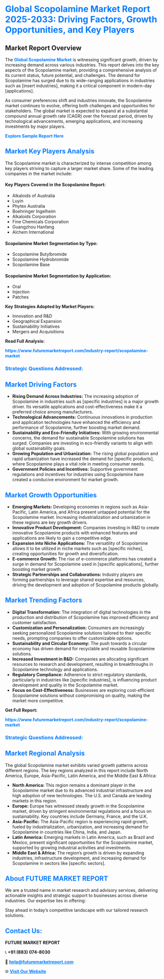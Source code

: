 <h1 style="color: #007BFF;">Global Scopolamine Market Report 2025-2033: Driving Factors, Growth Opportunities, and Key Players</h1>

<section id="overview">
<h2>Market Report Overview</h2>
<p>The <a href="https://www.futuremarketreport.com/industry-report/scopolamine-market" style="color: #007BFF; text-decoration: none;"><strong>Global Scopolamine Market</strong></a> is witnessing significant growth, driven by increasing demand across various industries. This report delves into the key aspects of the Scopolamine market, providing a comprehensive analysis of its current status, future potential, and challenges. The demand for Scopolamine has surged due to its wide-ranging applications in industries such as [insert industries], making it a critical component in modern-day [applications].</p>
<p>As consumer preferences shift and industries innovate, the Scopolamine market continues to evolve, offering both challenges and opportunities for stakeholders. The global market is expected to expand at a substantial compound annual growth rate (CAGR) over the forecast period, driven by technological advancements, emerging applications, and increasing investments by major players.</p>
</section>

<section id="overview">
<p><a href="https://www.futuremarketreport.com/request-sample/reportId=80474" style="color: #007BFF; text-decoration: none;"><strong>Explore Sample Report Here</strong></a></p>
</section>

<section id="key-players">
<h2 style="color: #007BFF;">Market Key Players Analysis</h2>
<p>The Scopolamine market is characterized by intense competition among key players striving to capture a larger market share. Some of the leading companies in the market include:</p>
<h4>Key Players Covered in the Scopolamine Report:</h4>
<ul><li>Alkaloids of Australia</li><li>Luyin</li><li>Phytex Australia</li><li>Boehringer Ingelheim</li><li>Alkaloids Corporation</li><li>Fine Chemicals Corporation</li><li>Guangzhou Hanfang</li><li>Alchem International</li></ul>
<h4>Scopolamine Market Segmentation by Type:</h4>
<ul><li>Scopolamine Butylbromide</li><li>Scopolamine Hydrobromide</li><li>Scopolamine Base</li></ul>

<h4>Scopolamine Market Segmentation by Application:</h4>
<ul><li>Oral</li><li>Injection</li><li>Patches</li></ul>
<p><strong>Key Strategies Adopted by Market Players:</strong></p>
<ul>
<li>Innovation and R&D</li>
<li>Geographical Expansion</li>
<li>Sustainability Initiatives</li>
<li>Mergers and Acquisitions</li>
</ul>
</section>

<section>
<p><strong>Read Full Analysis: </strong></p><a href="https://www.futuremarketreport.com/industry-report/scopolamine-market" style="color: #007BFF; text-decoration: none;"><strong>https://www.futuremarketreport.com/industry-report/scopolamine-market</strong></a>
<h3 style="color: #007BFF;">Strategic Questions Addressed:</h3>
</section>

<section id="driving-factors">
<h2 style="color: #007BFF;">Market Driving Factors</h2>
<ul>
<li><strong>Rising Demand Across Industries:</strong> The increasing adoption of Scopolamine in industries such as [specific industries] is a major growth driver. Its versatile applications and cost-effectiveness make it a preferred choice among manufacturers.</li>
<li><strong>Technological Advancements:</strong> Continuous innovations in production and application technologies have enhanced the efficiency and performance of Scopolamine, further boosting market demand.</li>
<li><strong>Sustainability and Eco-Friendly Initiatives:</strong> With growing environmental concerns, the demand for sustainable Scopolamine solutions has surged. Companies are investing in eco-friendly variants to align with global sustainability goals.</li>
<li><strong>Growing Population and Urbanization:</strong> The rising global population and rapid urbanization have increased the demand for [specific products], where Scopolamine plays a vital role in meeting consumer needs.</li>
<li><strong>Government Policies and Incentives:</strong> Supportive government regulations and incentives for industries using Scopolamine have created a conducive environment for market growth.</li>
</ul>
</section>

<section id="growth-opportunities">
<h2 style="color: #007BFF;">Market Growth Opportunities</h2>
<ul>
<li><strong>Emerging Markets:</strong> Developing economies in regions such as Asia-Pacific, Latin America, and Africa present untapped potential for the Scopolamine market. Increasing industrialization and urbanization in these regions are key growth drivers.</li>
<li><strong>Innovative Product Development:</strong> Companies investing in R&D to create innovative Scopolamine products with enhanced features and applications are likely to gain a competitive edge.</li>
<li><strong>Expansion into Niche Applications:</strong> The versatility of Scopolamine allows it to be utilized in niche markets such as [specific niches], creating opportunities for growth and diversification.</li>
<li><strong>E-commerce Growth:</strong> The rise of e-commerce platforms has created a surge in demand for Scopolamine used in [specific applications], further boosting market growth.</li>
<li><strong>Strategic Partnerships and Collaborations:</strong> Industry players are forming partnerships to leverage shared expertise and resources, driving the development and adoption of Scopolamine products globally.</li>
</ul>
</section>

<section id="trending-factors">
<h2 style="color: #007BFF;">Market Trending Factors</h2>
<ul>
<li><strong>Digital Transformation:</strong> The integration of digital technologies in the production and distribution of Scopolamine has improved efficiency and customer satisfaction.</li>
<li><strong>Customization and Personalization:</strong> Consumers are increasingly seeking personalized Scopolamine solutions tailored to their specific needs, prompting companies to offer customizable options.</li>
<li><strong>Sustainability and Circular Economy:</strong> The push towards a circular economy has driven demand for recyclable and reusable Scopolamine solutions.</li>
<li><strong>Increased Investment in R&D:</strong> Companies are allocating significant resources to research and development, resulting in breakthroughs in Scopolamine technology and applications.</li>
<li><strong>Regulatory Compliance:</strong> Adherence to strict regulatory standards, particularly in industries like [specific industries], is influencing product development and quality in the Scopolamine market.</li>
<li><strong>Focus on Cost-Effectiveness:</strong> Businesses are exploring cost-efficient Scopolamine solutions without compromising on quality, making the market more competitive.</li>
</ul>
</section>

<section>
<p><strong>Get Full Report: </strong></p><a href="https://www.futuremarketreport.com/industry-report/scopolamine-market" style="color: #007BFF; text-decoration: none;"><strong>https://www.futuremarketreport.com/industry-report/scopolamine-market</strong></a>
<h3 style="color: #007BFF;">Strategic Questions Addressed:</h3>
</section>


<section id="regional-analysis">
<h2 style="color: #007BFF;">Market Regional Analysis</h2>
<p>The global Scopolamine market exhibits varied growth patterns across different regions. The key regions analyzed in this report include North America, Europe, Asia-Pacific, Latin America, and the Middle East & Africa:</p>
<ul>
<li><strong>North America:</strong> This region remains a dominant player in the Scopolamine market due to its advanced industrial infrastructure and high adoption of new technologies. The U.S. and Canada are leading markets in this region.</li>
<li><strong>Europe:</strong> Europe has witnessed steady growth in the Scopolamine market, driven by stringent environmental regulations and a focus on sustainability. Key countries include Germany, France, and the U.K.</li>
<li><strong>Asia-Pacific:</strong> The Asia-Pacific region is experiencing rapid growth, fueled by industrialization, urbanization, and increasing demand for Scopolamine in countries like China, India, and Japan.</li>
<li><strong>Latin America:</strong> Emerging markets in Latin America, such as Brazil and Mexico, present significant opportunities for the Scopolamine market, supported by growing industrial activities and investments.</li>
<li><strong>Middle East & Africa:</strong> The region’s growth is driven by expanding industries, infrastructure development, and increasing demand for Scopolamine in sectors like [specific sectors].</li>
</ul>
</section>

<footer>
<h2 style="color: #007BFF;">About FUTURE MARKET REPORT</h2>
<p>We are a trusted name in market research and advisory services, delivering actionable insights and strategic support to businesses across diverse industries. Our expertise lies in offering:</p>

<p>Stay ahead in today’s competitive landscape with our tailored research solutions.</p>

<h2 style="color: #007BFF;">Contact Us:</h2>
<p><strong>FUTURE MARKET REPORT</strong></p>
<p>📞 <strong>+91 (883) 074-8030</strong></p>
<p>📧 <strong><a href="mailto:help@futuremarketreport.com" style="color: #007BFF;">help@futuremarketreport.com</a></strong></p>
<p>🌐 <strong><a href="https://www.futuremarketreport.com/" style="color: #007BFF;">Visit Our Website</a></strong></p>
</footer>
